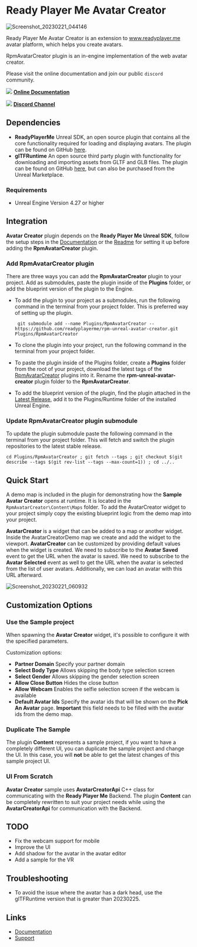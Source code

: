 # Ready Player Me Avatar Creator

![Screenshot_20230221_044146](https://user-images.githubusercontent.com/3124894/229149244-df433bd5-b8f3-40ba-b87f-ce071ecdc773.png)

Ready Player Me Avatar Creator is an extension to www.readyplayer.me avatar platform, which helps you create avatars.

RpmAvatarCreator plugin is an in-engine implementation of the web avatar creator.

Please visit the online documentation and join our public `discord` community.

![](https://i.imgur.com/zGamwPM.png) **[Online Documentation]( https://docs.readyplayer.me/ready-player-me/integration-guides/unreal-sdk )**

![](https://i.imgur.com/FgbNsPN.png) **[Discord Channel]( https://discord.gg/9veRUu2 )**

## Dependencies
- **ReadyPlayerMe** Unreal SDK, an open source plugin that contains all the core functionality required for loading and displaying avatars.
  The plugin can be found on GitHub [here](https://github.com/readyplayerme/rpm-unreal-sdk).
- **glTFRuntime** An open source third party plugin with functionality for downloading and importing assets from GLTF and GLB files.
  The plugin can be found on GitHub [here](https://github.com/rdeioris/glTFRuntime), but can also be purchased from the Unreal Marketplace.

### Requirements

- Unreal Engine Version 4.27 or higher

## Integration

**Avatar Creator** plugin depends on the **Ready Player Me Unreal SDK**, follow the setup steps in the [Documentation](https://docs.readyplayer.me/ready-player-me/integration-guides/unreal-engine/quickstart) or the [Readme](https://github.com/readyplayerme/rpm-unreal-sdk/blob/master/README.md) for setting it up before adding the **RpmAvatarCreator** plugin.

### Add RpmAvatarCreator plugin

There are three ways you can add the **RpmAvatarCreator** plugin to your project. Add as submodules, paste the plugin inside of the **Plugins** folder, or add the blueprint version of the plugin to the Engine.

- To add the plugin to your project as a submodules, run the following command in the terminal from your project folder. This is preferred way of setting up the plugin.

  ```
   git submodule add --name Plugins/RpmAvatarCreator -- https://github.com/readyplayerme/rpm-unreal-avatar-creator.git Plugins/RpmAvatarCreator
  ```

- To clone the plugin into your project, run the following command in the terminal from your project folder.

- To paste the plugin inside of the Plugins folder, create a **Plugins** folder from the root of your project, download the latest tags of the [RpmAvatarCreator](https://github.com/readyplayerme/rpm-unreal-avatar-creator.git) plugins into it. Rename the **rpm-unreal-avatar-creator** plugin folder to the **RpmAvatarCreator**.

- To add the blueprint version of the plugin, find the plugin attached in the [Latest Release](https://github.com/readyplayerme/rpm-unreal-avatar-creator/releases/latest), add it to the Plugins/Runtime folder of the installed Unreal Engine.

### Update RpmAvatarCreator plugin submodule

To update the plugin submodule paste the following command in the terminal from your project folder. This will fetch and switch the plugin repositories to the latest stable release.

  ```
  cd Plugins/RpmAvatarCreator ; git fetch --tags ; git checkout $(git describe --tags $(git rev-list --tags --max-count=1)) ; cd ../..
  ```

## Quick Start

A demo map is included in the plugin for demonstrating how the **Sample Avatar Creator** opens at runtime. It is located in the `RpmAvatarCreator\Content\Maps` folder.
To add the AvatarCreator widget to your project simply copy the existing blueprint logic from the demo map into your project.

**AvatarCreator** is a widget that can be added to a map or another widget.
Inside the AvatarCreatorDemo map we create and add the widget to the viewport.
**AvatarCreator** can be customized by providing default values when the widget is created.
We need to subscribe to the **Avatar Saved** event to get the URL when the avatar is saved.
We need to subscribe to the **Avatar Selected** event as well to get the URL when the avatar is selected from the list of user avatars.
Additionally, we can load an avatar with this URL afterward.

![Screenshot_20230221_060932](https://user-images.githubusercontent.com/3124894/229149539-1ae0e7a5-c9ae-4671-b6e1-e267e14fd204.png)

## Customization Options

### Use the Sample project
When spawning the **Avatar Creator** widget, it's possible to configure it with the specified parameters.

Customization options:
 - **Partner Domain** Specify your partner domain
 - **Select Body Type** Allows skipping the body type selection screen
 - **Select Gender** Allows skipping the gender selection screen
 - **Allow Close Button** Hides the close button
 - **Allow Webcam** Enables the selfie selection screen if the webcam is available
 - **Default Avatar Ids** Specify the avatar ids that will be shown on the **Pick An Avatar** page. **Important** this field needs to be filled with the avatar ids from the demo map.

### Duplicate The Sample
The plugin **Content** represents a sample project, if you want to have a completely different UI, you can duplicate the sample project and change the UI.
In this case, you will **not** be able to get the latest changes of this sample project UI.

### UI From Scratch
**Avatar Creator** sample uses **AvatarCreatorApi** C++ class for communicating with the **Ready Player Me** Backend. The plugin **Content** can be completely rewritten to suit your project needs while using the **AvatarCreatorApi** for communication with the Backend.

## TODO

- Fix the webcam support for mobile
- Improve the UI
- Add shadow for the avatar in the avatar editor
- Add a sample for the VR

## Troubleshooting

- To avoid the issue where the avatar has a dark head, use the glTFRuntime version that is greater than 20230225.

## Links
- [Documentation](https://docs.readyplayer.me/ready-player-me/integration-guides/unreal-engine)
- [Support](https://docs.readyplayer.me/ready-player-me/integration-guides/unreal-engine/troubleshooting)
